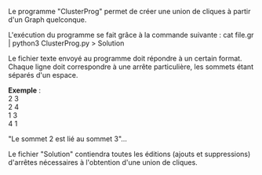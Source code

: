 Le programme "ClusterProg" permet de créer une union de cliques à partir d'un Graph quelconque.

L'exécution du programme se fait grâce à la commande suivante :
cat file.gr | python3 ClusterProg.py > Solution

Le fichier texte envoyé au programme doit répondre à un certain format. 
Chaque ligne doit correspondre à une arrête particulière, les sommets étant séparés d'un espace.

<b>Exemple</b> : <br>
2 3<br>
2 4<br>
1 3<br>
4 1<br>

"Le sommet 2 est lié au sommet 3"...

Le fichier "Solution" contiendra toutes les éditions (ajouts et suppressions) d'arrêtes nécessaires à l'obtention d'une union de cliques.